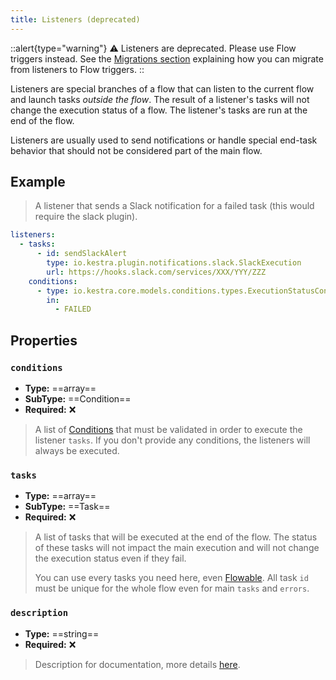```yaml
---
title: Listeners (deprecated)
---
```


::alert{type="warning"}
⚠️ Listeners are deprecated. Please use Flow triggers instead. See the [Migrations section](../15.migrations/listeners.md) explaining how you can migrate from listeners to Flow triggers.
::

Listeners are special branches of a flow that can listen to the current flow and launch tasks *outside the flow*.
The result of a listener's tasks will not change the execution status of a flow.
The listener's tasks are run at the end of the flow.

Listeners are usually used to send notifications or handle special end-task behavior that should not be considered part of the main flow.


## Example

> A listener that sends a Slack notification for a failed task (this would require the slack plugin).

```yaml
listeners:
  - tasks:
      - id: sendSlackAlert
        type: io.kestra.plugin.notifications.slack.SlackExecution
        url: https://hooks.slack.com/services/XXX/YYY/ZZZ
    conditions:
      - type: io.kestra.core.models.conditions.types.ExecutionStatusCondition
        in:
          - FAILED
```


## Properties

### `conditions`
* **Type:** ==array==
* **SubType:** ==Condition==
* **Required:** ❌

> A list of [Conditions](./11.conditions.md) that must be validated in order to execute the listener `tasks`. If you don't provide any conditions, the listeners will always be executed.

### `tasks`
* **Type:** ==array==
* **SubType:** ==Task==
* **Required:** ❌

> A list of tasks that will be executed at the end of the flow. The status of these tasks will not impact the main execution and will not change the execution status even if they fail.
>
> You can use every tasks you need here, even [Flowable](./03.concepts/tasks.md#flowable-tasks).
> All task `id` must be unique for the whole flow even for main `tasks` and `errors`.


### `description`
* **Type:** ==string==
* **Required:** ❌

> Description for documentation, more details [here](./01.flow.md#document-your-flow).
